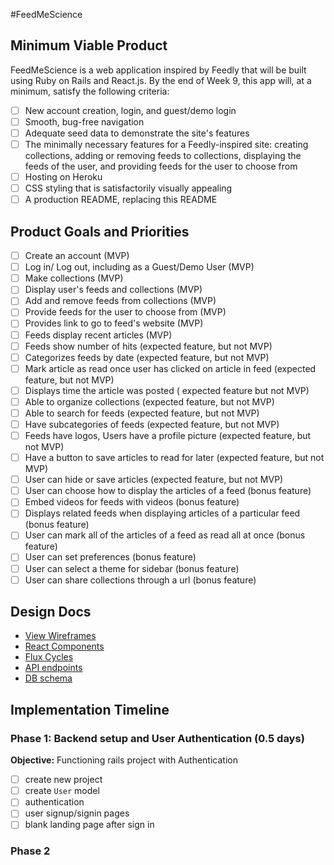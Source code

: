 #FeedMeScience

## Minimum Viable Product

FeedMeScience is a web application inspired by Feedly that will be built using Ruby on Rails and React.js. By the end of Week 9, this app will, at a minimum, satisfy the following criteria:

- [ ] New account creation, login, and guest/demo login
- [ ] Smooth, bug-free navigation
- [ ] Adequate seed data to demonstrate the site's features
- [ ] The minimally necessary features for a Feedly-inspired site: creating collections, adding or removing feeds to collections, displaying the feeds of the user, and providing feeds for the user to choose from
- [ ] Hosting on Heroku
- [ ] CSS styling that is satisfactorily visually appealing
- [ ] A production README, replacing this README

## Product Goals and Priorities

- [ ] Create an account (MVP)
- [ ] Log in/ Log out, including as a Guest/Demo User (MVP)
- [ ] Make collections (MVP)
- [ ] Display user's feeds and collections (MVP)
- [ ] Add and remove feeds from collections (MVP)
- [ ] Provide feeds for the user to choose from (MVP)
- [ ] Provides link to go to feed's website (MVP)
- [ ] Feeds display recent articles (MVP)
- [ ] Feeds show number of hits (expected feature, but not MVP)
- [ ] Categorizes feeds by date (expected feature, but not MVP)
- [ ] Mark article as read once user has clicked on article in feed (expected feature, but not MVP)
- [ ] Displays time the article was posted ( expected feature but not MVP)
- [ ] Able to organize collections (expected feature, but not MVP)
- [ ] Able to search for feeds (expected feature, but not MVP)
- [ ] Have subcategories of feeds (expected feature, but not MVP)
- [ ] Feeds have logos, Users have a profile picture (expected feature, but not MVP)
- [ ] Have a button to save articles to read for later (expected feature, but not MVP)
- [ ] User can hide or save articles (expected feature, but not MVP)
- [ ] User can choose how to display the articles of a feed (bonus feature)
- [ ] Embed videos for feeds with videos (bonus feature)
- [ ] Displays related feeds when displaying articles of a particular feed (bonus feature)
- [ ] User can mark all of the articles of a feed as read all at once (bonus feature)
- [ ] User can set preferences (bonus feature)
- [ ] User can select a theme for sidebar (bonus feature)
- [ ] User can share collections through a url (bonus feature)

## Design Docs
* [View Wireframes][views]
* [React Components][components]
* [Flux Cycles][flux-cycles]
* [API endpoints][api-endpoints]
* [DB schema][schema]

[views]: ./docs/views.md
[components]: ./docs/components.md
[flux-cycles]: ./docs/flux-cycles.md
[api-endpoints]: ./docs/api-endpoints.md
[schema]: ./docs/schema.md

## Implementation Timeline

### Phase 1: Backend setup and User Authentication (0.5 days)

**Objective:** Functioning rails project with Authentication

- [ ] create new project
- [ ] create `User` model
- [ ] authentication
- [ ] user signup/signin pages
- [ ] blank landing page after sign in

### Phase 2

<!-- ### Phase 2: Collections Model, API, and basic APIUtil (1 day)

**Objective:** Collections can be created, read, edited, and destroyed through the API

- [ ] create `Collection` model
- [ ] seed the database with a small amount of test data
- [ ] CRUD API for collections, should be nested under single user (`CollectionsController`)
- [ ] jBuilder views for collections
- [ ] setup Webpack and Flux scaffold
- [ ] setup `APIUtil` to interact with the API
- [ ] test out API interaction in the console

### Phase 3: Flux Architecture and Router (2 days)

**Objective:** Collections can be created, read, edited, and destroyed with the user interfact.

- [ ] setup the flux loop with skeleton files
- [ ] setup React Router
- [ ] implement each collection component, building out the flux loop as needed -->

